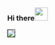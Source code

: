 ### Hi there<img src="https://github.com/KarynaMisnik/KarynaMisnik/assets/96831988/b01ef0a8-b659-4ab8-9c9a-d2b87ef43f22" width="30" height="30"/>





<img src="https://github.com/KarynaMisnik/KarynaMisnik/assets/96831988/bb53de26-8e56-4a42-a236-8662c58808e0" border="1px solid red"/>



